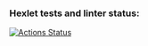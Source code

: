 ### Hexlet tests and linter status:
[![Actions Status](https://github.com/hfdbkmIfrbhpzyjd/layout-designer-project-56/workflows/hexlet-check/badge.svg)](https://github.com/hfdbkmIfrbhpzyjd/layout-designer-project-56/actions)